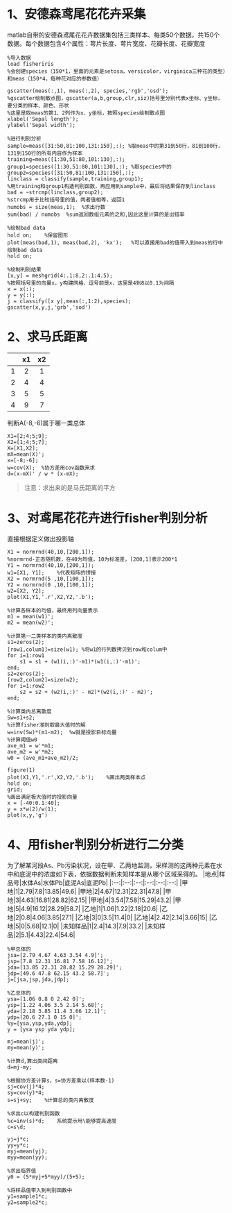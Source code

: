 # 1、安德森鸢尾花花卉采集
matlab自带的安德森鸢尾花花卉数据集包括三类样本、每类50个数据，共150个数据。每个数据包含4个属性：萼片长度、萼片宽度、花瓣长度、花瓣宽度
~~~
%导入数据
load fisheriris
%会创建species（150*1，里面的元素是setosa，versicolor，virginica三种花的类型）和meas（150*4，每种花对应的参数值）

gscatter(meas(:,1), meas(:,2), species,'rgb','osd');
%gscatter绘制散点图，gscatter(a,b,group,clr,siz)括号里分别代表x坐标、y坐标，要分类的样本、颜色、形状
%这里是取meas的第1、2列作为x、y坐标，按照species绘制散点图
xlabel('Sepal length');
ylabel('Sepal width');

%进行判别分析
sample=meas([31:50,81:100,131:150],:); %取meas中的第31到50行，81到100行，131到150行的所有内容作为样本
training=meas([1:30,51:80,101:130],:); 
group1=species([1:30,51:80,101:130],:); %取species中的
group2=species([31:50,81:100,131:150],:); 
linclass = classify(sample,training,group1); 
%用training和group1构造判别函数，再应用到sample中，最后将结果保存到linclass
bad = ~strcmp(linclass,group2); 
%strcmp用于比较括号里的值，两者值相等，返回1
numobs = size(meas,1);  %求出行数
sum(bad) / numobs  %sum返回数组元素的之和,因此这里计算的是出错率

%绘制bad data
hold on;    %保留图形
plot(meas(bad,1), meas(bad,2), 'kx');   %可以直接用bad的值带入到meas的行中绘制bad data
hold on; 

%绘制判别结果
[x,y] = meshgrid(4:.1:8,2:.1:4.5); 
%按照括号里的向量x，y构建网格，逗号前是x，这里是4到8以0.1为间隔
x = x(:); 
y = y(:); 
j = classify([x y],meas(:,1:2),species);
gscatter(x,y,j,'grb','sod')
~~~
# 2、求马氏距离
||x1|x2|
|:--:|:--:|:--:|
|1|2|1|
|2|4|4|
|3|5|5|
|4|9|7|

判断A(-8,-6)属于哪一类总体
~~~
X1=[2;4;5;9];
X2=[1;4;5;7];
X=[X1,X2];
mX=mean(X)';
x=[-8;-6];
w=cov(X);  %协方差用cov函数来求
d=(x-mX)' / w * (x-mX);
~~~
>注意：求出来的是马氏距离的平方
# 3、对鸢尾花花卉进行fisher判别分析
直接根据定义做出投影轴
~~~
X1 = normrnd(40,10,[200,1]); 
%normrnd-正态随机数，在40为均值，10为标准差，[200,1]表示200*1
Y1 = normrnd(40,10,[200,1]); 
w1=[X1, Y1];    %代表矩阵的拼接
X2 = normrnd(5 ,10,[100,1]); 
Y2 = normrnd(0 ,10,[100,1]); 
w2=[X2, Y2];
plot(X1,Y1,'.r',X2,Y2,'.b');

%计算各样本的均值，最终用列向量表示
m1 = mean(w1)';
m2 = mean(w2)';

%计算第一二类样本的类内离散度
s1=zeros(2); 
[row1,colum1]=size(w1); %将w1的行列数拷贝到row和colum中
for i=1:row1 
    s1 = s1 + (w1(i,:)'-m1)*(w1(i,:)'-m1)'; 
end; 
s2=zeros(2); 
[row2,colum2]=size(w2); 
for i=1:row2 
    s2 = s2 + (w2(i,:)' - m2)*(w2(i,:)' - m2)';
end;

%计算类内总离散度
Sw=s1+s2; 
%计算fisher准则取最大值时的解
w=inv(Sw)*(m1-m2);  %w就是投影目标向量
%计算阈值w0
ave_m1 = w'*m1; 
ave_m2 = w'*m2;
w0 = (ave_m1+ave_m2)/2;

figure(1) 
plot(X1,Y1,'.r',X2,Y2,'.b');    %画出两类样本点
hold on; 
grid; 
%画出满足极大值时的投影向量
x = [-40:0.1:40]; 
y = x*w(2)/w(1);
plot(x,y,'g')
~~~
# 4、用fisher判别分析进行二分类
为了解某河段As、Pb污染状况，设在甲、乙两地监测，采样测的这两种元素在水中和底泥中的浓度如下表，依据数据判断未知样本是从哪个区域采得的。
|地点|样品号|水体As|水体Pb|底泥As|底泥Pb|
|:--:|:--:|:--:|:--:|:--:|:--:|
|甲地|1|2.79|7.8|13.85|49.6|
|甲地|2|4.67|12.31|22.31|47.8|
|甲地|3|4.63|16.81|28.82|62.15|
|甲地|4|3.54|7.58|15.29|43.2|
|甲地|5|4.9|16.12|28.29|58.7|
|乙地|1|1.06|1.22|2.18|20.6|
|乙地|2|0.8|4.06|3.85|27.1|
|乙地|3|0|3.5|11.4|0|
|乙地|4|2.42|2.14|3.66|15|
|乙地|5|0|5.68|12.1|0|
|未知样品|1|2.4|14.3|7.9|33.2|
|未知样品|2|5.1|4.43|22.4|54.6|

~~~
%甲总体的
jsa=[2.79 4.67 4.63 3.54 4.9]';
jsp=[7.8 12.31 16.81 7.58 16.12]';
jda=[13.85 22.31 28.82 15.29 28.29]';
jdp=[49.6 47.8 62.15 43.2 58.7]';
j=[jsa,jsp,jda,jdp];

%乙总体的
ysa=[1.06 0.8 0 2.42 0]';
ysp=[1.22 4.06 3.5 2.14 5.68]';
yda=[2.18 3.85 11.4 3.66 12.1]';
ydp=[20.6 27.1 0 15 0]';
%y=[ysa,ysp,yda,ydp];
y = [ysa ysp yda ydp];

mj=mean(j)';
my=mean(y)';

%计算d,算出类间距离
d=mj-my;

%根据协方差计算s，s=协方差乘以(样本数-1)
sj=cov(j)*4;
sy=cov(y)*4;
s=sj+sy;    %计算总的类内离散度

%求出c以构建判别函数
%c=inv(s)*d;    系统提示用\能够提高速度
c=s\d;

yj=j*c;
yy=y*c;
myj=mean(yj);
myy=mean(yy);

%求出临界值
y0 = (5*myj+5*myy)/(5+5);

%将样品值带入到判别函数中
y1=sample1*c;
y2=sample2*c;
~~~





